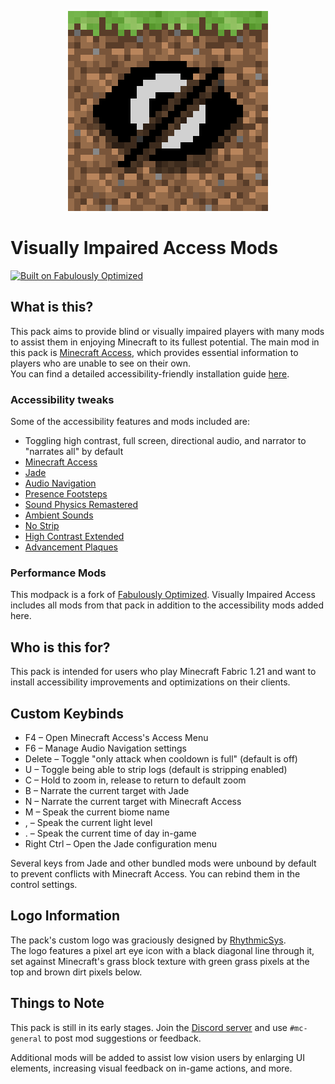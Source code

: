 <p align="center">
  <img src="https://raw.githubusercontent.com/BrailleBennett/vi-access/main/assets/logo/320x320.png" alt="A pixel art eye icon with a black diagonal line through it, set against Minecraft's grass block texture with green grass pixels at the top and brown dirt pixels below." width="320" height="320">
</p>

# Visually Impaired Access Mods

[![Built on Fabulously Optimized](https://cdn.jsdelivr.net/npm/@intergrav/devins-badges@3/assets/cozy/built-with/fabulously-optimized_64h.png)](https://download.fo)

## What is this?

This pack aims to provide blind or visually impaired players with many mods to assist them in enjoying Minecraft to its fullest potential. The main mod in this pack is [Minecraft Access](https://github.com/minecraft-access/minecraft-access), which provides essential information to players who are unable to see on their own.  
You can find a detailed accessibility-friendly installation guide [here](https://docs.mcaccess.org/setup/modpack).

### Accessibility tweaks

Some of the accessibility features and mods included are:

- Toggling high contrast, full screen, directional audio, and narrator to "narrates all" by default
- [Minecraft Access](https://github.com/minecraft-access/minecraft-access)
- [Jade](https://modrinth.com/mod/jade)
- [Audio Navigation](https://modrinth.com/mod/audio-navigation)
- [Presence Footsteps](https://modrinth.com/mod/presence-footsteps)
- [Sound Physics Remastered](https://modrinth.com/mod/sound-physics-remastered)
- [Ambient Sounds](https://modrinth.com/mod/ambientsounds)
- [No Strip](https://modrinth.com/mod/no-strip)
- [High Contrast Extended](https://modrinth.com/resourcepack/high-contrast-extended)
- [Advancement Plaques](https://modrinth.com/mod/advancement-plaques)

### Performance Mods

This modpack is a fork of [Fabulously Optimized](https://download.fo). Visually Impaired Access includes all mods from that pack in addition to the accessibility mods added here.

## Who is this for?

This pack is intended for users who play Minecraft Fabric 1.21 and want to install accessibility improvements and optimizations on their clients.

## Custom Keybinds

- F4 – Open Minecraft Access's Access Menu  
- F6 – Manage Audio Navigation settings  
- Delete – Toggle "only attack when cooldown is full" (default is off)  
- U – Toggle being able to strip logs (default is stripping enabled)  
- C – Hold to zoom in, release to return to default zoom  
- B – Narrate the current target with Jade  
- N – Narrate the current target with Minecraft Access  
- M – Speak the current biome name  
- , – Speak the current light level  
- . – Speak the current time of day in-game  
- Right Ctrl – Open the Jade configuration menu  

Several keys from Jade and other bundled mods were unbound by default to prevent conflicts with Minecraft Access. You can rebind them in the control settings.

## Logo Information

The pack's custom logo was graciously designed by [RhythmicSys](https://github.com/RhythmicSys).  
The logo features a pixel art eye icon with a black diagonal line through it, set against Minecraft's grass block texture with green grass pixels at the top and brown dirt pixels below.

## Things to Note

This pack is still in its early stages. Join the [Discord server](https://discord.mcaccess.org) and use `#mc-general` to post mod suggestions or feedback.

Additional mods will be added to assist low vision users by enlarging UI elements, increasing visual feedback on in-game actions, and more.
